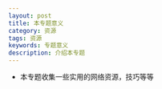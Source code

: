 ```yaml
---
layout: post
title: 本专题意义
category: 资源
tags: 资源
keywords: 专题意义
description: 介绍本专题
---
```



- 本专题收集一些实用的网络资源，技巧等等

